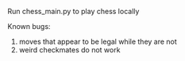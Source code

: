 Run chess_main.py to play chess locally 


Known bugs: 
1. moves that appear to be legal while they are not
2. weird checkmates do not work

